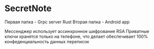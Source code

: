 # SecretNote

Первая папка - Grpc server Rust
Вторая папка - Android app 


Мессенджер использует ассинхронное шифрование RSA
Приватные ключи хранятся только на телефоне, что делает обеспечивает 100% конфеденциальность данных переписок

